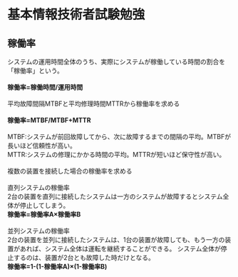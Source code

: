 # 基本情報技術者試験勉強

## 稼働率

システムの運用時間全体のうち、実際にシステムが稼働している時間の割合を「稼働率」という。
<br>
<br>
**稼働率=稼働時間/運用時間**
<br>
<br>
平均故障間隔MTBFと平均修理時間MTTRから稼働率を求める
<br>
<br>
**稼働率=MTBF/MTBF+MTTR**
<br>
<br>
MTBF:システムが前回故障してから、次に故障するまでの間隔の平均。MTBFが長いほど信頼性が高い。
<br>
MTTR:システムの修理にかかる時間の平均。MTTRが短いほど保守性が高い。
<br>
<br>
複数の装置を接続した場合の稼働率を求める
<br>
<br>
直列システムの稼働率
<br>
2台の装置を直列に接続したシステムは一方のシステムが故障するとシステム全体が停止してしまう。
<br>
**稼働率=稼働率A×稼働率B**
<br>
<br>
並列システムの稼働率
<br>
2台の装置を並列に接続したシステムは、1台の装置が故障しても、もう一方の装置があれば、システム全体は運転を継続することができる。
システム全体が停止するのは、装置が2台とも故障した時だけとなる。
<br>
**稼働率=1-(1-稼働率A)×(1-稼働率B)**














